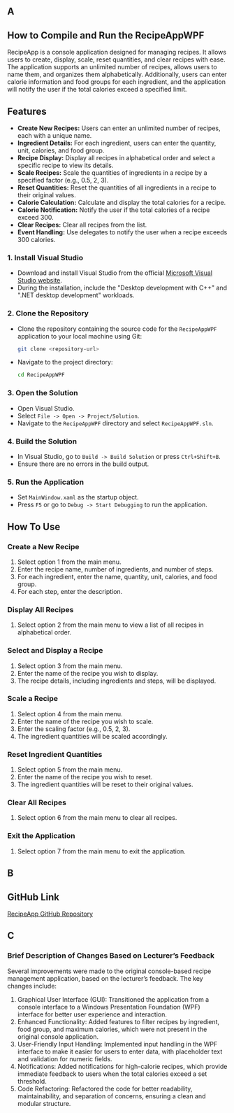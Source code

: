 ﻿## A
## How to Compile and Run the RecipeAppWPF
RecipeApp is a console application designed for managing recipes. It allows users to create, display, scale, reset quantities, and clear recipes with ease. The application supports an unlimited number of recipes, allows users to name them, and organizes them alphabetically. Additionally, users can enter calorie information and food groups for each ingredient, and the application will notify the user if the total calories exceed a specified limit.

## Features

- **Create New Recipes:** Users can enter an unlimited number of recipes, each with a unique name.
- **Ingredient Details:** For each ingredient, users can enter the quantity, unit, calories, and food group.
- **Recipe Display:** Display all recipes in alphabetical order and select a specific recipe to view its details.
- **Scale Recipes:** Scale the quantities of ingredients in a recipe by a specified factor (e.g., 0.5, 2, 3).
- **Reset Quantities:** Reset the quantities of all ingredients in a recipe to their original values.
- **Calorie Calculation:** Calculate and display the total calories for a recipe.
- **Calorie Notification:** Notify the user if the total calories of a recipe exceed 300.
- **Clear Recipes:** Clear all recipes from the list.
- **Event Handling:** Use delegates to notify the user when a recipe exceeds 300 calories.

### 1. Install Visual Studio

- Download and install Visual Studio from the official [Microsoft Visual Studio website](https://visualstudio.microsoft.com/).
- During the installation, include the "Desktop development with C++" and ".NET desktop development" workloads.

### 2. Clone the Repository

- Clone the repository containing the source code for the `RecipeAppWPF` application to your local machine using Git:
  ```sh
  git clone <repository-url>
  ```
- Navigate to the project directory:
  ```sh
  cd RecipeAppWPF
  ```

### 3. Open the Solution

- Open Visual Studio.
- Select `File -> Open -> Project/Solution`.
- Navigate to the `RecipeAppWPF` directory and select `RecipeAppWPF.sln`.

### 4. Build the Solution

- In Visual Studio, go to `Build -> Build Solution` or press `Ctrl+Shift+B`.
- Ensure there are no errors in the build output.

### 5. Run the Application

- Set `MainWindow.xaml` as the startup object.
- Press `F5` or go to `Debug -> Start Debugging` to run the application.

## How To Use

### Create a New Recipe

1. Select option 1 from the main menu.
2. Enter the recipe name, number of ingredients, and number of steps.
3. For each ingredient, enter the name, quantity, unit, calories, and food group.
4. For each step, enter the description.

### Display All Recipes

1. Select option 2 from the main menu to view a list of all recipes in alphabetical order.

### Select and Display a Recipe

1. Select option 3 from the main menu.
2. Enter the name of the recipe you wish to display.
3. The recipe details, including ingredients and steps, will be displayed.

### Scale a Recipe

1. Select option 4 from the main menu.
2. Enter the name of the recipe you wish to scale.
3. Enter the scaling factor (e.g., 0.5, 2, 3).
4. The ingredient quantities will be scaled accordingly.

### Reset Ingredient Quantities

1. Select option 5 from the main menu.
2. Enter the name of the recipe you wish to reset.
3. The ingredient quantities will be reset to their original values.

### Clear All Recipes

1. Select option 6 from the main menu to clear all recipes.

### Exit the Application

1. Select option 7 from the main menu to exit the application.

## B
## GitHub Link

[RecipeApp GitHub Repository](https://github.com/NevilleKabamba/ST10404539-PROG6221-PART-1.git)

## C
### Brief Description of Changes Based on Lecturer’s Feedback

Several improvements were made to the original console-based recipe management application, based on the lecturer’s feedback. The key changes include:
1.	Graphical User Interface (GUI): Transitioned the application from a console interface to a Windows Presentation Foundation (WPF) interface for better user experience and interaction.
2.	Enhanced Functionality: Added features to filter recipes by ingredient, food group, and maximum calories, which were not present in the original console application.
3.	User-Friendly Input Handling: Implemented input handling in the WPF interface to make it easier for users to enter data, with placeholder text and validation for numeric fields.
4.	Notifications: Added notifications for high-calorie recipes, which provide immediate feedback to users when the total calories exceed a set threshold.
5.	Code Refactoring: Refactored the code for better readability, maintainability, and separation of concerns, ensuring a clean and modular structure.
